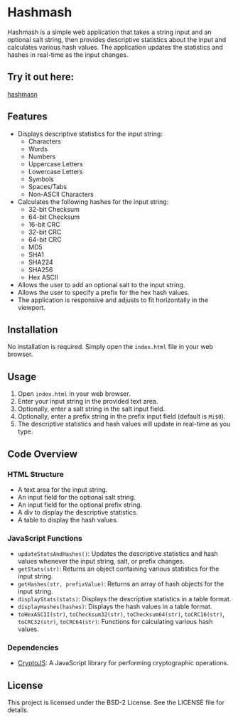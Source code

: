 # Hashmash

Hashmash is a simple web application that takes a string input and an optional salt string, then provides descriptive statistics about the input and calculates various hash values. The application updates the statistics and hashes in real-time as the input changes.

## Try it out here:
[hashmasn](https://deftio.github.io/hashmash/index.html)

## Features

- Displays descriptive statistics for the input string:
  - Characters
  - Words
  - Numbers
  - Uppercase Letters
  - Lowercase Letters
  - Symbols
  - Spaces/Tabs
  - Non-ASCII Characters
- Calculates the following hashes for the input string:
  - 32-bit Checksum
  - 64-bit Checksum
  - 16-bit CRC
  - 32-bit CRC
  - 64-bit CRC
  - MD5
  - SHA1
  - SHA224
  - SHA256
  - Hex ASCII
- Allows the user to add an optional salt to the input string.
- Allows the user to specify a prefix for the hex hash values.
- The application is responsive and adjusts to fit horizontally in the viewport.

## Installation

No installation is required. Simply open the `index.html` file in your web browser.

## Usage

1. Open `index.html` in your web browser.
2. Enter your input string in the provided text area.
3. Optionally, enter a salt string in the salt input field.
4. Optionally, enter a prefix string in the prefix input field (default is `Mi$0`).
5. The descriptive statistics and hash values will update in real-time as you type.

## Code Overview

### HTML Structure

- A text area for the input string.
- An input field for the optional salt string.
- An input field for the optional prefix string.
- A div to display the descriptive statistics.
- A table to display the hash values.

### JavaScript Functions

- `updateStatsAndHashes()`: Updates the descriptive statistics and hash values whenever the input string, salt, or prefix changes.
- `getStats(str)`: Returns an object containing various statistics for the input string.
- `getHashes(str, prefixValue)`: Returns an array of hash objects for the input string.
- `displayStats(stats)`: Displays the descriptive statistics in a table format.
- `displayHashes(hashes)`: Displays the hash values in a table format.
- `toHexASCII(str)`, `toChecksum32(str)`, `toChecksum64(str)`, `toCRC16(str)`, `toCRC32(str)`, `toCRC64(str)`: Functions for calculating various hash values.

### Dependencies

- [CryptoJS](https://cdnjs.cloudflare.com/ajax/libs/crypto-js/4.1.1/crypto-js.min.js): A JavaScript library for performing cryptographic operations.



## License

This project is licensed under the BSD-2 License. See the LICENSE file for details.

